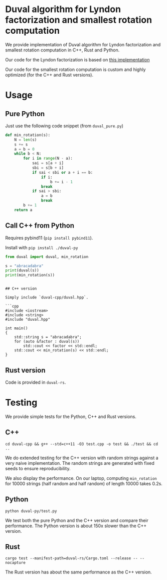 # Duval algorithm for Lyndon factorization and smallest rotation computation

We provide implementation of Duval algorithm for Lyndon factorization and smallest rotation computation in C++, Rust and Python.

Our code for the Lyndon factorization is based on [this implementation](https://cp-algorithms.com/string/lyndon_factorization.html)

Our code for the smallest rotation computation is custom and highly optimized (for the C++ and Rust versions).

# Usage

## Pure Python

Just use the following code snippet (from `duval_pure.py`)

```python
def min_rotation(s):
    N = len(s)
    s += s
    a = b = 0
    while b < N:
        for i in range(N - a):
            sai = s[a + i]
            sbi = s[b + i]
            if sai < sbi or a + i == b:
                if i:
                    b += i - 1
                break
            if sai > sbi:
                a = b
                break
        b += 1
    return a
```

## Call C++ from Python
 

Requires pybind11 (`pip install pybind11`).

Install with `pip install ./duval-py`

```python
from duval import duval, min_rotation

s = "abracadabra"
print(duval(s))
print(min_rotation(s))
```
```

## C++ version

Simply include `duval-cpp/duval.hpp`.

```cpp
#include <iostream>
#include <string>
#include "duval.hpp"

int main()
{
    std::string s = "abracadabra";
    for (auto &factor : duval(s))
        std::cout << factor << std::endl;
    std::cout << min_rotation(s) << std::endl;
}
```

## Rust version

Code is provided in `duval-rs`.

# Testing

We provide simple tests for the Python, C++ and Rust versions.

## C++


`cd duval-cpp && g++ --std=c++11 -O3 test.cpp -o test && ./test && cd ..`

We do extended testing for the C++ version with random strings against a very naive implementation. The random strings are generated with fixed seeds to ensure reproducibility.

We also display the performance. On our laptop, computing `min_rotation` for 10000 strings (half random and half random) of length 10000 takes 0.2s.

## Python

`python duval-py/test.py`

We test both the pure Python and the C++ version and compare their performance.
The Python version is about 150x slower than the C++ version.

## Rust

`cargo test --manifest-path=duval-rs/Cargo.toml --release -- --nocapture`

The Rust version has about the same performance as the C++ version.